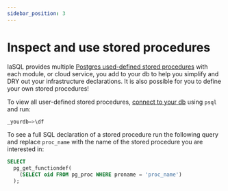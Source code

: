 ```yaml
---
sidebar_position: 3
---
```


# Inspect and use stored procedures

IaSQL provides multiple [Postgres used-defined stored procedures](https://www.postgresql.org/docs/current/xproc.html) with each module, or cloud service, you add to your db to help you simplify and DRY out your infrastructure declarations. It is also possible for you to define your own stored procedures!

To view all user-defined stored procedures, [connect to your db](/connect) using `psql` and run:

```sql
_yourdb=>\df                                                                                            
```

To see a full SQL declaration of a stored procedure run the following query and replace `proc_name` with the name of the stored procedure you are interested in:

```sql
SELECT
  pg_get_functiondef(
    (SELECT oid FROM pg_proc WHERE proname = 'proc_name')
  );
```